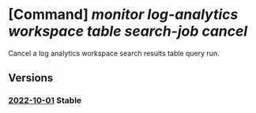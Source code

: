 # [Command] _monitor log-analytics workspace table search-job cancel_

Cancel a log analytics workspace search results table query run.

## Versions

### [2022-10-01](/Resources/mgmt-plane/L3N1YnNjcmlwdGlvbnMve30vcmVzb3VyY2Vncm91cHMve30vcHJvdmlkZXJzL21pY3Jvc29mdC5vcGVyYXRpb25hbGluc2lnaHRzL3dvcmtzcGFjZXMve30vdGFibGVzL3t9L2NhbmNlbHNlYXJjaA==/2022-10-01.xml) **Stable**

<!-- mgmt-plane /subscriptions/{}/resourcegroups/{}/providers/microsoft.operationalinsights/workspaces/{}/tables/{}/cancelsearch 2022-10-01 -->
